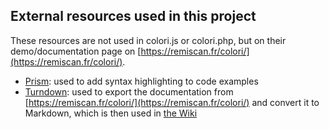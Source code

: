 ## External resources used in this project

These resources are not used in colori.js or colori.php, but on their demo/documentation page on [https://remiscan.fr/colori/](https://remiscan.fr/colori/).

* [Prism](https://github.com/PrismJS/prism/): used to add syntax highlighting to code examples
* [Turndown](https://github.com/domchristie/turndown): used to export the documentation from [https://remiscan.fr/colori/](https://remiscan.fr/colori/) and convert it to Markdown, which is then used in [the Wiki](https://github.com/Remiscan/colori/wiki)